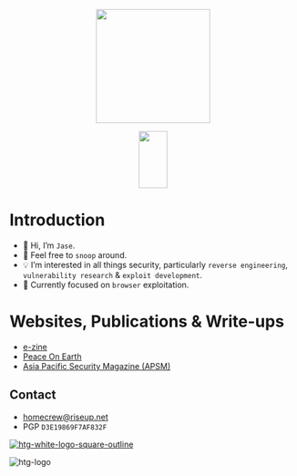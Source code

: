 <!--<p align="center">
  <img width="250" src="https://media.giphy.com/media/jIgXf4hgbHCeKiXpvt/giphy.gif">
</p>

<p align="center">
  <img src="https://media.giphy.com/media/Mige4cGk6l3Gg/giphy.gif" alt="htg-logo" border="0"></a>
</p> -->

<!--<p align="center">
  <img src="https://i.ibb.co/ky27LXw/v8-logo.png">
</p>-->

<p align="center">
  <img width="200" src="https://i.ibb.co/hdBCw0W/htg-white-logo-square-outline.png">
</p>

<p align="center">
  <img width="50" height="100" src="https://i.ibb.co/HNS6HJ6/htg-logo.png">
</p>

# Introduction
- 👋 Hi, I’m `Jase`.
- 👀 Feel free to `snoop` around.
- 💡 I’m interested in all things security, particularly `reverse engineering`, `vulnerability research` & `exploit development`.
- 📌 Currently focused on `browser` exploitation.

# Websites, Publications & Write-ups
- [e-zine](https://ret2eax.github.io)
- [Peace On Earth](https://peace-on-earth.github.io)
- [Asia Pacific Security Magazine (APSM)](https://www.asiapacificsecuritymagazine.com/contributors/)

## Contact
- [homecrew@riseup.net](mailto:homecrew@riseup.net)
- PGP `D3E19869F7AF832F`

<!--<a href="https://ibb.co/W3vhrfM"><img src="https://i.ibb.co/ky27LXw/v8-logo.png" alt="v8-logo" border="0"></a><br /><a target='_blank' href='https://freeonlinedice.com/'>3 sided die</a><br />

<a href="https://imgbb.com/"><img src="https://i.ibb.co/3YZJmQp/logo-res.png" alt="logo-res" border="0"></a><br /><a target='_blank' href='https://freeonlinedice.com/'>3 sided die</a><br />-->


<a href="https://imgbb.com/"><img src="https://i.ibb.co/hdBCw0W/htg-white-logo-square-outline.png" alt="htg-white-logo-square-outline" border="0"></a>


<img src="https://media.giphy.com/media/Mige4cGk6l3Gg/giphy.gif" alt="htg-logo" border="0"></a>


<!--<a href="https://imgbb.com/"><img src="https://i.ibb.co/Q93XbhY/htg-black-face-mask.png" alt="htg-black-face-mask" border="0"></a>

<a href="https://ibb.co/RjCJ4cX"><img src="https://i.ibb.co/Hhr9pqc/Screenshot-2023-02-22-at-12-34-45.png" alt="Screenshot-2023-02-22-at-12-34-45" border="0"></a>-->
